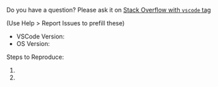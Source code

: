 Do you have a question? Please ask it on [Stack Overflow with `vscode` tag](http://stackoverflow.com/questions/tagged/vscode)

(Use Help > Report Issues to prefill these)
- VSCode Version: 
- OS Version: 

Steps to Reproduce:

1. 
2. 
